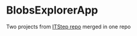 # BlobsExplorerApp
Two projects from [ITStep repo]("https://translate.google.com/?hl=uk&amp;sl=uk&amp;tl=en&amp;op=translate") merged in one repo
